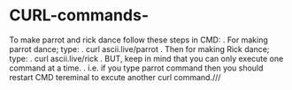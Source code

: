 # CURL-commands-
To make parrot and rick dance follow these steps in CMD:                                                                                                                                                               .
For making parrot dance; type:                                                                                                                                                                                         .
curl ascii.live/parrot                                                                                                                                                                                                 .
Then for making Rick dance; type:                                                                                                                                                                                      .
curl ascii.live/rick                                                                                                                                                                                                   .
BUT, keep in mind that you can only execute one command at a time.                                                                                                                                                     .
i.e. if you type parrot command then you should restart CMD tereminal to excute another curl command.///
